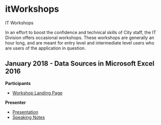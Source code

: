 # itWorkshops
IT Workshops

In an effort to boost the confidence and technical skills of City staff,
the IT Division offers occasional workshops.
These workshops are generally an hour long, and are meant for entry level and intermediate level users
who are users of the application in question.

## January 2018 - Data Sources in Microsoft Excel 2016

**Participants**
- [Workshop Landing Page](2018-01-excel/index.htm)

**Presenter**
- [Presentation](2018-01-excel/presentation.pptx)
- [Speaking Notes](2018-01-excel/speakingNotes.md)
